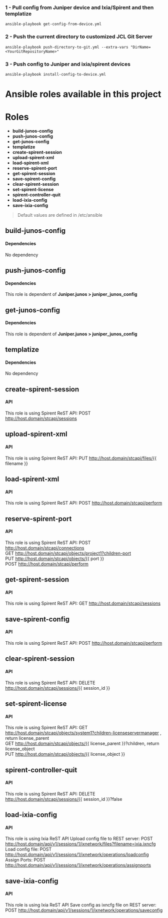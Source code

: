 ### 1 - Pull config from Juniper device and Ixia/Spirent and then templatize
```
ansible-playbook get-config-from-device.yml
```
### 2 - Push the current directory to customized JCL Git Server
```
ansible-playbook push-directory-to-git.yml --extra-vars "DirName=<YourGitRepositoryName>"
```
### 3 - Push config to Juniper and ixia/spirent devices
```  
ansible-playbook install-config-to-device.yml
```

# Ansible roles available in this project
# Roles
- **build-junos-config**
- **push-junos-config**
- **get-junos-config**
- **templatize**
- **create-spirent-session**
- **upload-spirent-xml**
- **load-spirent-xml**
- **reserve-spirent-port**
- **get-spirent-session**
- **save-spirent-config**
- **clear-spirent-session**
- **set-spirent-license**
- **spirent-controller-quit**
- **load-ixia-config**
- **save-ixia-config**

> Default values are defined in /etc/ansible
## build-junos-config

#### Dependencies
No dependency

## push-junos-config

#### Dependencies
This role is dependent of **Juniper.junos > juniper_junos_config**

## get-junos-config

#### Dependencies
This role is dependent of **Juniper.junos > juniper_junos_config**

## templatize

#### Dependencies
No dependency

## create-spirent-session

#### API
This role is using Spirent ReST API: POST http://host.domain/stcapi/sessions

## upload-spirent-xml

#### API
This role is using Spirent ReST API: PUT http://host.domain/stcapi/files/{{ filename }}

## load-spirent-xml

#### API
This role is using Spirent ReST API: POST http://host.domain/stcapi/perform

## reserve-spirent-port

#### API
This role is using Spirent ReST API: POST http://host.domain/stcapi/connections  
                                     GET  http://host.domain/stcapi/objects/project1?children-port  
									 PUT  http://host.domain/stcapi/objects/{{ port }}  
									 POST http://host.domain/stcapi/perform

## get-spirent-session

#### API
This role is using Spirent ReST API: GET http://host.domain/stcapi/sessions

## save-spirent-config

#### API
This role is using Spirent ReST API: POST http://host.domain/stcapi/perform

## clear-spirent-session

#### API
This role is using Spirent ReST API: DELETE http://host.domain/stcapi/sessions/{{ session_id }}

## set-spirent-license

#### API
This role is using Spirent ReST API: GET http://host.domain/stcapi/objects/system1?children-licenseservermanager , return license_parent  
                                     GET http://host.domain/stcapi/objects/{{ license_parent }}?children, return license_object  
                                     PUT http://host.domain/stcapi/objects/{{ license_object }}


## spirent-controller-quit

#### API
This role is using Spirent ReST API: DELETE http://host.domain/stcapi/sessions/{{ session_id }}?false

## load-ixia-config

#### API
This role is using Ixia ReST API
Upload config file to REST server: POST http://host.domain/api/v1/sessions/1/ixnetwork/files?filename=ixia.ixncfg  
Load config file: POST http://host.domain/api/v1/sessions/1/ixnetwork/operations/loadconfig  
Assign Ports: POST http://host.domain/api/v1/sessions/1/ixnetwork/operations/assignports

## save-ixia-config

#### API
This role is using Ixia ReST API
Save config as ixncfg file on REST server: POST http://host.domain/api/v1/sessions/1/ixnetwork/operations/saveconfig
